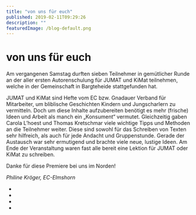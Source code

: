 ```yaml
---
title: "von uns für euch"
published: 2019-02-11T09:29:26
description: ""
featuredImage: /blog-default.png
---
```


# von uns für euch


Am vergangenen Samstag durften sieben Teilnehmer in gemütlicher Runde an der aller ersten Autorenschulung für JUMAT und KiMat teilnehmen, welche in der Gemeinschaft in Bargteheide stattgefunden hat. 

JUMAT und KiMat sind Hefte vom EC bzw. Gnadauer Verband für Mitarbeiter, um bliblische Geschichten Kindern und Jungscharlern zu vermitteln. Doch um diese Inhalte aufzubereiten benötigt es mehr (frische) Ideen und Arbeit als manch ein &#8222;Konsument&#8220; vermutet. Gleichzeitig gaben Carola L&#8217;hoest und Thomas Kretschmar viele wichtige Tipps und Methoden an die Teilnehmer weiter. Diese sind sowohl für das Schreiben von Texten sehr hilfreich, als auch für jede Andacht und Gruppenstunde. Gerade der Austausch war sehr ermutigend und brachte viele neue, lustige Ideen. Am Ende der Veranstaltung waren fast alle bereit eine Lektion für JUMAT oder KiMat zu schreiben. 

Danke für diese Premiere bei uns im Norden!

*Philine Kröger, EC-Elmshorn*

* <img loading="lazy" src="/old/quer-5-1.jpg" alt>
* <img loading="lazy" src="/old/quer-1.jpg" alt>
* <img loading="lazy" src="/old/quer-3.jpg" alt>
* <img loading="lazy" src="/old/hoch-1.jpg" alt>